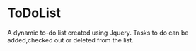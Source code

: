# ToDoList
A dynamic to-do list created using Jquery. Tasks to do can be added,checked out or deleted from the list.
